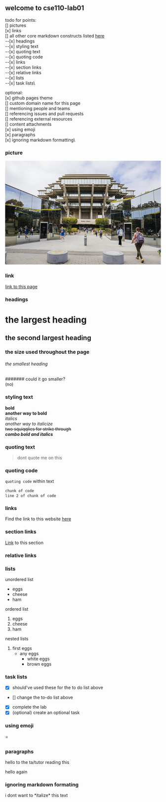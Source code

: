 ## welcome to cse110-lab01

todo for points:\
[] pictures\
[x] links\
[] all other core markdown constructs listed [here](https://docs.github.com/en/free-pro-team@latest/github/writing-on-github/basic-writing-and-formatting-syntax)\
--[x] headings\
--[x] styling text\
--[x] quoting text\
--[x] quoting code\
--[x] links\
--[x] section links\
--[x] relative links\
--[x] lists\
--[x] task lists\

optional:\
[x] github pages theme\
[] custom domain name for this page\
[] mentioning people and teams\
[] referencing issues and pull requests\
[] referencing external resources\
[] content attachments\
[x] using emoji\
[x] paragraphs\
[x] ignoring markdown formatting\

### picture
![miss geisel and campus](ucsdgeisel.jpg)

### link
[link to this page](https://trinpham.github.io/cse110-lab01/)

### headings
# the largest heading
## the second largest heading
### the size used throughout the page
###### the smallest heading
####### could it go smaller?\
(no)

### styling text
**bold**\
__another way to bold__\
*italics*\
_another way to italicize_\
~~two squiqqlies for strike through~~\
***combo bold and italics***

### quoting text ###
> dont quote me on this

### quoting code ###
`quoting code` within text
```
chunk of code
line 2 of chunk of code
```
### links
Find the link to this website [here](https://trinpham.github.io/cse110-lab01/)

### section links
[Link](#section-links) to this section

### relative links


### lists
unordered list
- eggs
- cheese
- ham

ordered list
1. eggs
2. cheese
3. ham

nested lists
1. first eggs
   - any eggs
     - white eggs
     - brown eggs

### task lists
- [x] should've used these for the to do list above
- [] change the to-do list above
- [x] complete the lab
- [x] \(optional) create an optional task

### using emoji
:star:

### paragraphs
hello to the ta/tutor reading this

hello again

### ignoring markdown formating
i dont want to \*italize\* this text
